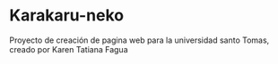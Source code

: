 # Karakaru-neko

Proyecto de creación de pagina web para la universidad santo Tomas, creado por Karen Tatiana Fagua
